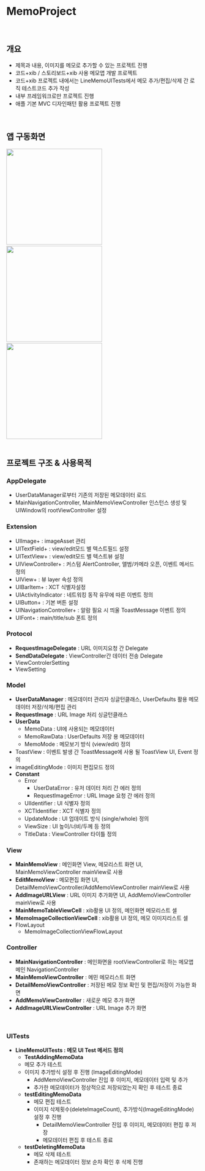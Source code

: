 # MemoProject

<br>

## 개요
- 제목과 내용, 이미지를 메모로 추가할 수 있는 프로젝트 진행
- 코드+xib / 스토리보드+xib 사용 메모앱 개발 프로젝트
- 코드+xib 프로젝트 내에서는 LineMemoUITests에서 메모 추가/편집/삭제 간 로직 테스트코드 추가 작성
- 내부 프레임워크로만 프로젝트 진행
- 애플 기본 MVC 디자인패턴 활용 프로젝트 진행

<br>

## 앱 구동화면
<div> 
  <img width=250 src="https://user-images.githubusercontent.com/4410021/75112185-b0329c00-5684-11ea-9bec-f16902a39d58.gif">     &nbsp
  <img width=250 src="https://user-images.githubusercontent.com/4410021/75112189-b759aa00-5684-11ea-8698-6e5b2fb4c1c3.gif">
  &nbsp
  <img width=250 src="https://user-images.githubusercontent.com/4410021/75112190-b7f24080-5684-11ea-8b1b-d4bd0e671768.gif"></div>

<br>

## 프로젝트 구조 & 사용목적
### AppDelegate 
- UserDataManager로부터 기존의 저장된 메모데이터 로드
- MainNavigationController, MainMemoViewController 인스턴스 생성 및 UIWindow의 rootViewController 설정

### Extension
- UIImage+ : imageAsset 관리
- UITextField+ : view/edit모드 별 텍스트필드 설정
- UITextView+ : view/edit모드 별 텍스트뷰 설정
- UIViewController+ : 커스텀 AlertController, 앨범/카메라 오픈, 이벤트 메서드 정의
- UIView+ : 뷰 layer 속성 정의
- UIBarItem+ : XCT 식별자설정
- UIActivityIndicator : 네트워킹 동작 유무에 따른 이벤트 정의
- UIButton+ : 기본 버튼 설정
- UINavigationController+ : 알람 필요 시 띄울 ToastMessage 이벤트 정의
- UIFont+ : main/title/sub 폰트 정의

### Protocol
- **RequestImageDelegate** : URL 이미지요청 간 Delegate
- **SendDataDelegate** : ViewController간 데이터 전송 Delegate
- ViewControlerSetting
- ViewSetting

### Model
- **UserDataManager** : 메모데이터 관리자 싱글턴클래스, UserDefaults 활용 메모데이터 저장/삭제/편집 관리
- **RequestImage** : URL Image 처리 싱글턴클래스
- **UserData** 
  - MemoData : UI에 사용되는 메모데이터
  - MemoRawData : UserDefaults 저장 용 메모데이터
  - MemoMode : 메모보기 방식 (view/edit) 정의
- ToastView : 이벤트 발생 간 ToastMessage에 사용 될 ToastView UI, Event 정의
- imageEditingMode : 이미지 편집모드 정의
- **Constant**
  - Error
    - UserDataError : 유저 데이터 처리 간 에러 정의
    - RequestImageError : URL Image 요청 간 에러 정의
  - UIIdentifier : UI 식별자 정의
  - XCTIdentifier : XCT 식별자 정의
  - UpdateMode : UI 업데이트 방식 (single/whole) 정의
  - ViewSize : UI 높이/너비/두께 등 정의
  - TitleData : ViewController 타이틀 정의
  
### View
- **MainMemoView** : 메인화면 View, 메모리스트 화면 UI, MainMemoViewController mainView로 사용
- **EditMemoView** : 메모편집 화면 UI, DetailMemoViewController/AddMemoViewController mainView로 사용
- **AddImageURLView** : URL 이미지 추가화면 UI, AddMemoViewController mainView로 사용
- **MainMemoTableViewCell** : xib활용 UI 정의, 메인화면 메모리스트 셀
- **MemoImageCollectionViewCell** : xib활용 UI 정의, 메모 이미지리스트 셀
- FlowLayout
  - MemoImageCollectionViewFlowLayout

### Controller
- **MainNavigationController** : 메인화면을 rootViewController로 하는 메모앱 메인 NavigationController
- **MainMemoViewController** : 메민 메모리스트 화면
- **DetailMemoViewController** : 저장된 메모 정보 확인 및 편집/저장이 가능한 화면
- **AddMemoViewController** : 새로운 메모 추가 화면
- **AddImageURLViewController** : URL Image 추가 화면

<br>

### UITests

- **LineMemoUITests : 메모 UI Test 메서드 정의**
  -  **TestAddingMemoData**
    - 메모 추가 테스트
    - 이미지 추가방식 설정 후 진행 (ImageEditingMode)
      - AddMemoViewController 진입 후 이미지, 메모데이터 입력 및 추가
      - 추가한 메모데이터가 정상적으로 저장되었는지 확인 후 테스트 종료
  - **testEditingMemoData**
    - 메모 편집 테스트
    - 이미지 삭제횟수(deleteImageCount), 추가방식(ImageEditingMode) 설정 후 진행
      - DetailMemoViewController 진입 후 이미지, 메모데이터 편집 후 저장
      - 메모데이터 편집 후 테스트 종료
  - **testDeletingMemoData**
    - 메모 삭제 테스트
    - 존재하는 메모데이터 정보 순차 확인 후 삭제 진행

